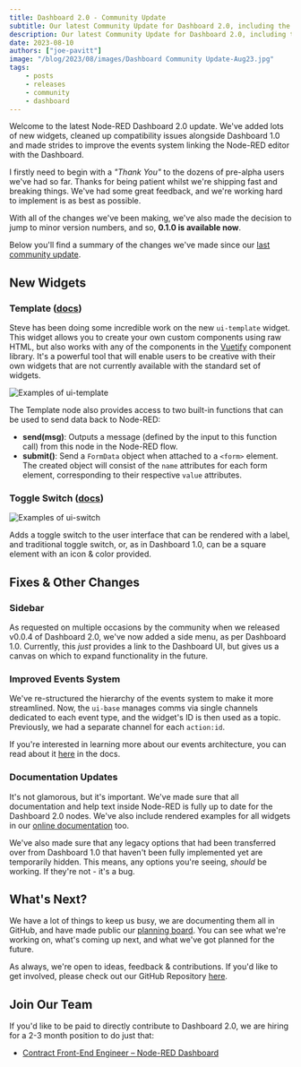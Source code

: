 ```yaml
---
title: Dashboard 2.0 - Community Update
subtitle: Our latest Community Update for Dashboard 2.0, including the latest new widgets, fixes and updates on what's next.
description: Our latest Community Update for Dashboard 2.0, including the latest new widgets, fixes and updates on what's next.
date: 2023-08-10
authors: ["joe-pavitt"]
image: "/blog/2023/08/images/Dashboard Community Update-Aug23.jpg"
tags:
    - posts
    - releases
    - community
    - dashboard
---
```


Welcome to the latest Node-RED Dashboard 2.0 update. We've added lots of new widgets, cleaned up compatibility issues alongside Dashboard 1.0 and made strides to improve the events system linking the Node-RED editor with the Dashboard.

<!--more-->

I firstly need to begin with a  _"Thank You"_ to the dozens of pre-alpha users we've had so far. Thanks for being patient whilst we're shipping fast and breaking things. We've had some great feedback, and we're working hard to implement is as best as possible.

With all of the changes we've been making, we've also made the decision to jump to minor version numbers, and so, **0.1.0 is available now**.

Below you'll find a summary of the changes we've made since our [last community update](/blog/2023/07/dashboard-0-1-release).

## New Widgets

### Template (<a href="https://dashboard.flowfuse.com/nodes/widgets/ui-template.html" target="_blank">docs</a>)

Steve has been doing some incredible work on the new `ui-template` widget. This widget allows you to create your own custom components using raw HTML, but also works with any of the components in the [Vuetify](https://vuetifyjs.com/en/components/all/) component library. It's a powerful tool that will enable users to be creative with their own widgets that are not currently available with the standard set of widgets.

![Examples of ui-template](https://dashboard.flowfuse.com/images/node-examples/ui-template.png)

The Template node also provides access to two built-in functions that can be used to send data back to Node-RED:
- **send(msg)**: Outputs a message (defined by the input to this function call) from this node in the Node-RED flow.
- **submit()**: Send a `FormData` object when attached to a `<form>` element. The created object will consist of the `name` attributes for each form element, corresponding to their respective `value` attributes.

### Toggle Switch (<a href="https://dashboard.flowfuse.com/nodes/widgets/ui-switch.html" target="_blank">docs</a>)

![Examples of ui-switch](https://dashboard.flowfuse.com/images/node-examples/ui-switch.png)

Adds a toggle switch to the user interface that can be rendered with a label, and traditional toggle switch, or, as in Dashboard 1.0, can be a square element with an icon & color provided.

## Fixes & Other Changes

### Sidebar

As requested on multiple occasions by the community when we released v0.0.4 of Dashboard 2.0, we've now added a side menu, as per Dashboard 1.0. Currently, this _just_ provides a link to the Dashboard UI, but gives us a canvas on which to expand functionality in the future.

### Improved Events System

We've re-structured the hierarchy of the events system to make it more streamlined. Now, the `ui-base` manages comms via single channels dedicated to each event type, and the widget's ID is then used as a topic. Previously, we had a separate channel for each `action:id`.

If you're interested in learning more about our events architecture, you can read about it [here](https://dashboard.flowfuse.com/contributing/guides/events.html) in the docs.

### Documentation Updates

It's not glamorous, but it's important. We've made sure that all documentation and help text inside Node-RED is fully up to date for the Dashboard 2.0 nodes. We've also include rendered examples for all widgets in our [online documentation](https://dashboard.flowfuse.com/) too.

We've also made sure that any legacy options that had been transferred over from Dashboard 1.0 that haven't been fully implemented yet are temporarily hidden. This means, any options you're seeing, _should_ be working. If they're not - it's a bug.

## What's Next?

We have a lot of things to keep us busy, we are documenting them all in GitHub, and have made public our [planning board](https://github.com/orgs/FlowFuse/projects/15/views/1). You can see what we're working on, what's coming up next, and what we've got planned for the future.

As always, we're open to ideas, feedback & contributions. If you'd like to get involved, please check out our GitHub Repository [here](https://github.com/FlowFuse/node-red-dashboard).

## Join Our Team

If you'd like to be paid to directly contribute to Dashboard 2.0, we are hiring for a 2-3 month position to do just that:

- [Contract Front-End Engineer – Node-RED Dashboard](https://boards.greenhouse.io/flowfuse/jobs/4911532004)

